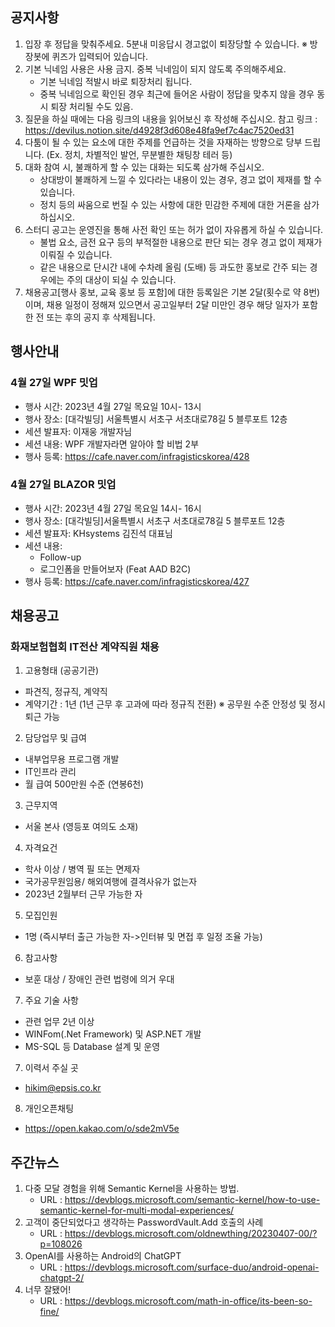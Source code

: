 ## 공지사항

1) 입장 후 정답을 맞춰주세요. 5분내 미응답시 경고없이 퇴장당할 수 있습니다. ※ 방장봇에 퀴즈가 입력되어 있습니다.
2) 기본 닉네임 사용은 사용 금지. 중복 닉네임이 되지 않도록 주의해주세요.
   * 기본 닉네임 적발시 바로 퇴장처리 됩니다.
   * 중복 닉네임으로 확인된 경우 최근에 들어온 사람이 정답을 맞추지 않을 경우 동시 퇴장 처리될 수도 있음. 
3) 질문을 하실 때에는 다음 링크의 내용을 읽어보신 후 작성해 주십시오.
   참고 링크 : https://devilus.notion.site/d4928f3d608e48fa9ef7c4ac7520ed31
4) 다툼이 될 수 있는 요소에 대한 주제를 언급하는 것을 자재하는 방향으로 당부 드립니다.
   (Ex. 정치, 차별적인 발언, 무분별한 채팅창 테러 등)
5) 대화 참여 시, 불쾌하게 할 수 있는 대화는 되도록 삼가해 주십시오.
   * 상대방이 불쾌하게 느낄 수 있다라는 내용이 있는 경우, 경고 없이 제재를 할 수 있습니다.
   * 정치 등의 싸움으로 번질 수 있는 사항에 대한 민감한 주제에 대한 거론을 삼가하십시오.
6) 스터디 공고는 운영진을 통해 사전 확인 또는 허가 없이 자유롭게 하실 수 있습니다.
   * 불법 요소, 금전 요구 등의 부적절한 내용으로 판단 되는 경우 경고 없이 제재가 이뤄질 수 있습니다.
   * 같은 내용으로 단시간 내에 수차례 올림 (도배) 등 과도한 홍보로 간주 되는 경우에는 주의 대상이 되실 수 있습니다.
7) 채용공고[행사 홍보, 교육 홍보 등 포함]에 대한 등록일은 기본 2달(횟수로 약 8번)이며, 채용 일정이 정해져 있으면서 공고일부터 2달 미만인 경우 해당 일자가 포함한 전 또는 후의 공지 후 삭제됩니다.

## 행사안내

### 4월 27일 WPF 밋업

* 행사 시간: 2023년 4월 27일 목요일 10시- 13시
* 행사 장소: [대각빌딩] 서울특별시 서초구 서초대로78길 5 블루포트 12층
* 세션 발표자: 이재웅 개발자님
* 세션 내용: WPF 개발자라면 알아야 할 비법 2부
* 행사 등록: https://cafe.naver.com/infragisticskorea/428


### 4월 27일 BLAZOR 밋업

* 행사 시간: 2023년 4월 27일 목요일 14시- 16시 
* 행사 장소: [대각빌딩]서울특별시 서초구 서초대로78길 5 블루포트 12층
* 세션 발표자: KHsystems 김진석 대표님
* 세션 내용:
  * Follow-up
  * 로그인폼을 만들어보자 (Feat AAD B2C)
* 행사 등록: https://cafe.naver.com/infragisticskorea/427

## 채용공고

### 화재보험협회 IT전산 계약직원 채용

1. 고용형태 (공공기관)
  * 파견직, 정규직, 계약직
  * 계약기간 : 1년 (1년 근무 후 고과에 따라 정규직 전환)
  ※ 공무원 수준 안정성 및 정시 퇴근 가능

2. 담당업무 및 급여
  * 내부업무용 프로그램 개발
  * IT인프라 관리
  * 월 급여 500만원 수준 (연봉6천)

3. 근무지역
  * 서울 본사 (영등포 여의도 소재)

4. 자격요건
  * 학사 이상 / 병역 필 또는 면제자
  * 국가공무원임용/ 해외여행에 결격사유가 없는자
  * 2023년 2월부터 근무 가능한 자

5. 모집인원
  * 1명 (즉시부터 출근 가능한 자->인터뷰 및 면접 후 일정 조율 가능)

6. 참고사항
  * 보훈 대상 / 장애인 관련 법령에 의거 우대

7. 주요 기술 사항
  * 관련 업무 2년 이상
  * WINFom(.Net Framework) 및 ASP.NET 개발
  * MS-SQL 등 Database 설계 및 운영

7. 이력서 주실 곳
  * hikim@epsis.co.kr 

8. 개인오픈채팅
  * https://open.kakao.com/o/sde2mV5e

## 주간뉴스

1. 다중 모달 경험을 위해 Semantic Kernel을 사용하는 방법.
   * URL : https://devblogs.microsoft.com/semantic-kernel/how-to-use-semantic-kernel-for-multi-modal-experiences/
2. 고객이 중단되었다고 생각하는 PasswordVault.Add 호출의 사례
   * URL : https://devblogs.microsoft.com/oldnewthing/20230407-00/?p=108026
3. OpenAI를 사용하는 Android의 ChatGPT
   * URL : https://devblogs.microsoft.com/surface-duo/android-openai-chatgpt-2/
4. 너무 잘됐어!
   * URL : https://devblogs.microsoft.com/math-in-office/its-been-so-fine/